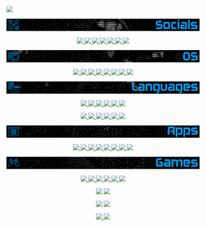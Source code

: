 <!-- Image -->
<a href="https://github.com/RenatoMartins21" target="_blank"><img src="/img/image.gif?raw=true" /></a>
<!-- ImageSocial -->
<a href="https://github.com/RenatoMartins21" target="_blank"><img src="/img/Socials.gif?raw=true" /></a>
<!-- Socials -->
<p align="center">
  <a href="https://discord.com/invite/EmqJh3s2Z7">
    <img src="https://img.shields.io/discord/881254479813554216?logo=discord&style=for-the-badge&color=blue" />
  </a>
  <a href="">
    <img src="https://img.shields.io/badge/TeamSpeak-2580C3?style=for-the-badge&logo=teamspeak&logoColor=white" />
  </a>
  <a href="https://www.facebook.com/CyberSoldierUK">
    <img src="https://img.shields.io/badge/Facebook-%231877F2.svg?style=for-the-badge&logo=Facebook&logoColor=white" />
  </a>
  <a href="https://www.instagram.com/hagrid.fat_jesus/">
    <img src="https://img.shields.io/badge/Insta-%23E4405F.svg?style=for-the-badge&logo=Instagram&logoColor=white" />
  </a>
  <a href="https://www.snapchat.com/add/darkthebot">
    <img src="https://img.shields.io/badge/Snapchat-FFFC00?style=for-the-badge&logo=snapchat&logoColor=white" />
  </a>
  <a href="mailto:ren.lsm@pm.me">
    <img src="https://img.shields.io/badge/Proton-8B89CC?style=for-the-badge&logo=protonmail&logoColor=white" />
  </a>
  <a href="https://open.spotify.com/user/9vgm6eivl6umpxrbww6i1u0ys?si=82804caaebde43c4">
    <img src="https://img.shields.io/badge/Spotify-1ED760?style=for-the-badge&logo=spotify&logoColor=white" />
  </a>
</p>
<!-- ImageOS -->
<a href="https://github.com/RenatoMartins21" target="_blank"><img src="/img/OS.gif?raw=true" /></a>
<!-- OS -->
<p align="center">
  <a href="">
    <img src="https://img.shields.io/badge/Linux-FCC624?style=for-the-badge&logo=linux&logoColor=black" />
  </a>
  <a href="">
    <img src="https://img.shields.io/badge/Ubuntu-E95420?style=for-the-badge&logo=ubuntu&logoColor=white" />
  </a>
  <a href="">
    <img src="https://img.shields.io/badge/Kali-268BEE?style=for-the-badge&logo=kalilinux&logoColor=white" />
  </a>
  <a href="">
    <img src="https://img.shields.io/badge/Windows-0078D6?style=for-the-badge&logo=windows&logoColor=white" />
  </a>
  <a href="">
    <img src="https://img.shields.io/badge/iOS-000000?style=for-the-badge&logo=ios&logoColor=white" />
  </a>
  <a href="">
    <img src="https://img.shields.io/badge/mac%20os-000000?style=for-the-badge&logo=macos&logoColor=F0F0F0" />
  </a>
  <a href="">
    <img src="https://img.shields.io/badge/-Arduino-00979D?style=for-the-badge&logo=Arduino&logoColor=white" />
  </a>
  <a href="">
    <img src="https://img.shields.io/badge/-RaspberryPi-C51A4A?style=for-the-badge&logo=Raspberry-Pi" />
  </a>
</p>
<!-- ImageLang -->
<a href="https://github.com/RenatoMartins21" target="_blank"><img src="/img/Lang.gif?raw=true" /></a>
<!-- Languages -->
<p align="center">
  <a href="">
    <img src="https://img.shields.io/badge/html5-%23E34F26.svg?style=for-the-badge&logo=html5&logoColor=white" />
  </a>
  <a href="">
    <img src="https://img.shields.io/badge/java-%23ED8B00.svg?style=for-the-badge&logo=java&logoColor=white" />
  </a>
  <a href="">
    <img src="https://img.shields.io/badge/javascript-%23323330.svg?style=for-the-badge&logo=javascript&logoColor=%23F7DF1E" />
  </a>
  <a href="">
    <img src="https://img.shields.io/badge/php-%23777BB4.svg?style=for-the-badge&logo=php&logoColor=white" />
  </a>
  <a href="">
    <img src="https://img.shields.io/badge/python-3670A0?style=for-the-badge&logo=python&logoColor=ffdd54" />
  </a>
  <a href="">
    <img src="https://img.shields.io/badge/swift-F54A2A?style=for-the-badge&logo=swift&logoColor=white" />
  </a>
</p>
<!-- Frameworks/Libraries/Platforms -->
<p align="center">
  <a href="">
    <img src="https://img.shields.io/badge/bootstrap-%23563D7C.svg?style=for-the-badge&logo=bootstrap&logoColor=white" />
  </a>
  <a href="">
    <img src="https://img.shields.io/badge/NPM-%23000000.svg?style=for-the-badge&logo=npm&logoColor=white" />
  </a>
  <a href="">
    <img src="https://img.shields.io/badge/node.js-6DA55F?style=for-the-badge&logo=node.js&logoColor=white" />
  </a>
  <a href="">
    <img src="https://img.shields.io/badge/apache-%23D42029.svg?style=for-the-badge&logo=apache&logoColor=white" />
  </a>
  <a href="">
    <img src="https://img.shields.io/badge/mysql-%2300f.svg?style=for-the-badge&logo=mysql&logoColor=white" />
  </a>
  <a href="">
    <img src="https://img.shields.io/badge/node.js-6DA55F?style=for-the-badge&logo=node.js&logoColor=white" />
  </a>
</p>
<!-- ImageApps -->
<a href="https://github.com/RenatoMartins21" target="_blank"><img src="/img/Apps.gif?raw=true" /></a>
<!-- Apps -->
<p align="center">
  <a href="">
    <img src="https://img.shields.io/badge/After%20Effects-9999FF.svg?style=for-the-badge&logo=Adobe%20After%20Effects&logoColor=white" />
  </a>
  <a href="">
    <img src="https://img.shields.io/badge/photoshop-%2331A8FF.svg?style=for-the-badge&logo=adobephotoshop&logoColor=white" />
  </a>
  <a href="">
    <img src="https://img.shields.io/badge/VSCode-0078d7.svg?style=for-the-badge&logo=visual-studio-code&logoColor=white" />
  </a>
  <a href="">
    <img src="https://img.shields.io/badge/Dropbox-%233B4D98.svg?style=for-the-badge&logo=Dropbox&logoColor=white" />
  </a>
  <a href="">
    <img src="https://img.shields.io/badge/Drive-4285F4?style=for-the-badge&logo=googledrive&logoColor=white" />
  </a>
  <a href="">
    <img src="https://img.shields.io/badge/Mega-%23D90007.svg?style=for-the-badge&logo=Mega&logoColor=white" />
  </a>
  <a href="">
    <img src="https://img.shields.io/badge/Chrome-4285F4?style=for-the-badge&logo=GoogleChrome&logoColor=white" />
  </a>
  <a href="">
    <img src="https://img.shields.io/badge/Tor-7D4698?style=for-the-badge&logo=Tor-Browser&logoColor=white" />
  </a>
</p>
<!-- ImageGames -->
<a href="https://github.com/RenatoMartins21" target="_blank"><img src="/img/Games.gif?raw=true" /></a>
<!-- Gaming -->
<p align="center">
  <a href="">
    <img src="https://img.shields.io/badge/battle.net-%2300AEFF.svg?style=for-the-badge&logo=battle.net&logoColor=white" />
  </a>
  <a href="">
    <img src="https://img.shields.io/badge/steam-%23000000.svg?style=for-the-badge&logo=steam&logoColor=white" />
  </a>
  <a href="">
    <img src="https://img.shields.io/badge/Ubisoft-%23F5F5F5.svg?style=for-the-badge&logo=Ubisoft&logoColor=black" />
  </a>
  <a href="">
    <img src="https://img.shields.io/badge/nVIDIA-%2376B900.svg?style=for-the-badge&logo=nVIDIA&logoColor=white" />
  </a>
  <a href="">
    <img src="https://img.shields.io/badge/Playstation-003791?style=for-the-badge&logo=playstation&logoColor=white" />
  </a>
  <a href="">
    <img src="https://img.shields.io/badge/xbox-%23107C10.svg?style=for-the-badge&logo=xbox&logoColor=white" />
  </a>
</p>

<!-- Profile Stats -->
<p align="center">
  <img width="48%" src="https://github-readme-stats.vercel.app/api?username=RenatoMartins21&show_icons=true&theme=radical&include_all_commits" />
  <img width="48%" src="https://github-readme-streak-stats.herokuapp.com/?user=RenatoMartins21&theme=radical" />
</p>
<p align="center">
  <img width="48%" src="https://github-readme-stats.vercel.app/api/top-langs/?username=RenatoMartins21&langs_count=4&theme=radical&layout=compact" />
  <img width="48%" src="https://github-readme-stats.vercel.app/api/wakatime?username=RenatoMartins21&theme=radical" />
</p>
<p align="center">
  <a href="https://github.com/BNU-CO452/github-fundamentals-CyberSoldierUK">
    <img width="48%" src="https://github-readme-stats.vercel.app/api/pin/?username=BNU-CO452&repo=github-fundamentals-CyberSoldierUK&theme=radical" />
  </a>
  <a href="https://github.com/BNU-CO452/bluej-apps21-Renato-Martins">
    <img width="48%" src="https://github-readme-stats.vercel.app/api/pin/?username=BNU-CO452&repo=bluej-apps21-Renato-Martins&theme=radical" />
  </a>
</p>
